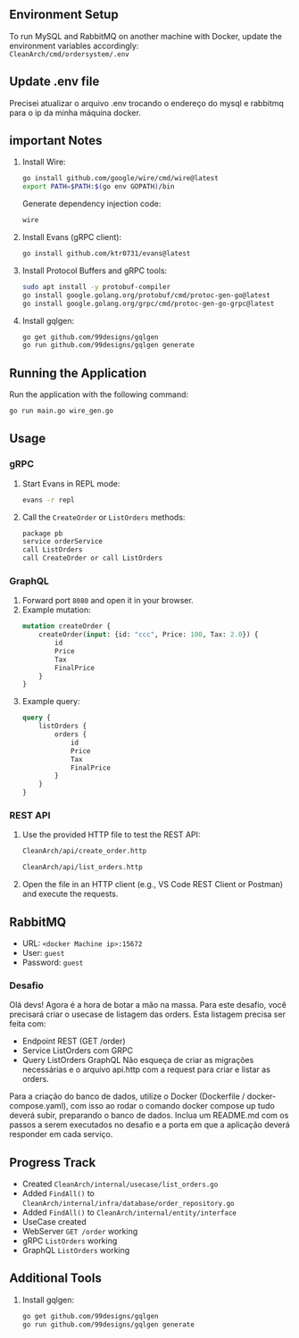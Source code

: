 ## Environment Setup

To run MySQL and RabbitMQ on another machine with Docker, update the environment variables accordingly:  
```CleanArch/cmd/ordersystem/.env```


## Update .env file

   Precisei atualizar o arquivo .env trocando o endereço do mysql e rabbitmq para o ip da minha máquina docker.


## important Notes

1. Install Wire:
   ```bash
   go install github.com/google/wire/cmd/wire@latest
   export PATH=$PATH:$(go env GOPATH)/bin
   ```
    Generate dependency injection code:
   ```bash
   wire
   ```
3. Install Evans (gRPC client):
   ```bash
   go install github.com/ktr0731/evans@latest
   ```
4. Install Protocol Buffers and gRPC tools:
   ```bash
   sudo apt install -y protobuf-compiler
   go install google.golang.org/protobuf/cmd/protoc-gen-go@latest
   go install google.golang.org/grpc/cmd/protoc-gen-go-grpc@latest
   ```

5. Install gqlgen:
   ```bash
   go get github.com/99designs/gqlgen
   go run github.com/99designs/gqlgen generate
   ```

## Running the Application

Run the application with the following command:
```bash
go run main.go wire_gen.go
```

## Usage

### gRPC

1. Start Evans in REPL mode:
   ```bash
   evans -r repl
   ```
2. Call the `CreateOrder` or `ListOrders` methods:
   ```bash
   package pb
   service orderService
   call ListOrders
   call CreateOrder or call ListOrders
   ```

### GraphQL

1. Forward port `8080` and open it in your browser.
2. Example mutation:
   ```graphql
   mutation createOrder { 
       createOrder(input: {id: "ccc", Price: 100, Tax: 2.0}) { 
           id 
           Price 
           Tax 
           FinalPrice
       }
   }
   ```
3. Example query:
   ```graphql
   query {
       listOrders {
           orders {
               id
               Price
               Tax
               FinalPrice
           }
       }
   }
   ```

### REST API

1. Use the provided HTTP file to test the REST API:
   ```bash
   CleanArch/api/create_order.http
   ```
   ```bash
   CleanArch/api/list_orders.http
   ```
2. Open the file in an HTTP client (e.g., VS Code REST Client or Postman) and execute the requests.

## RabbitMQ

- URL: `<docker Machine ip>:15672`
- User: `guest`
- Password: `guest`

### Desafio

Olá devs!
Agora é a hora de botar a mão na massa. Para este desafio, você precisará criar o usecase de listagem das orders.
Esta listagem precisa ser feita com:
- Endpoint REST (GET /order)
- Service ListOrders com GRPC
- Query ListOrders GraphQL
Não esqueça de criar as migrações necessárias e o arquivo api.http com a request para criar e listar as orders.

Para a criação do banco de dados, utilize o Docker (Dockerfile / docker-compose.yaml), com isso ao rodar o comando docker compose up tudo deverá subir, preparando o banco de dados.
Inclua um README.md com os passos a serem executados no desafio e a porta em que a aplicação deverá responder em cada serviço.


## Progress Track

- Created `CleanArch/internal/usecase/list_orders.go`
- Added `FindAll()` to `CleanArch/internal/infra/database/order_repository.go`
- Added `FindAll()` to `CleanArch/internal/entity/interface`
- UseCase created
- WebServer `GET /order` working
- gRPC `ListOrders` working
- GraphQL `ListOrders` working

## Additional Tools

1. Install gqlgen:
   ```bash
   go get github.com/99designs/gqlgen
   go run github.com/99designs/gqlgen generate
   ```